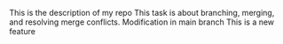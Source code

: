 This is the description of my repo
This task is about branching, merging, and resolving merge conflicts.
Modification in main branch
This is a new feature
